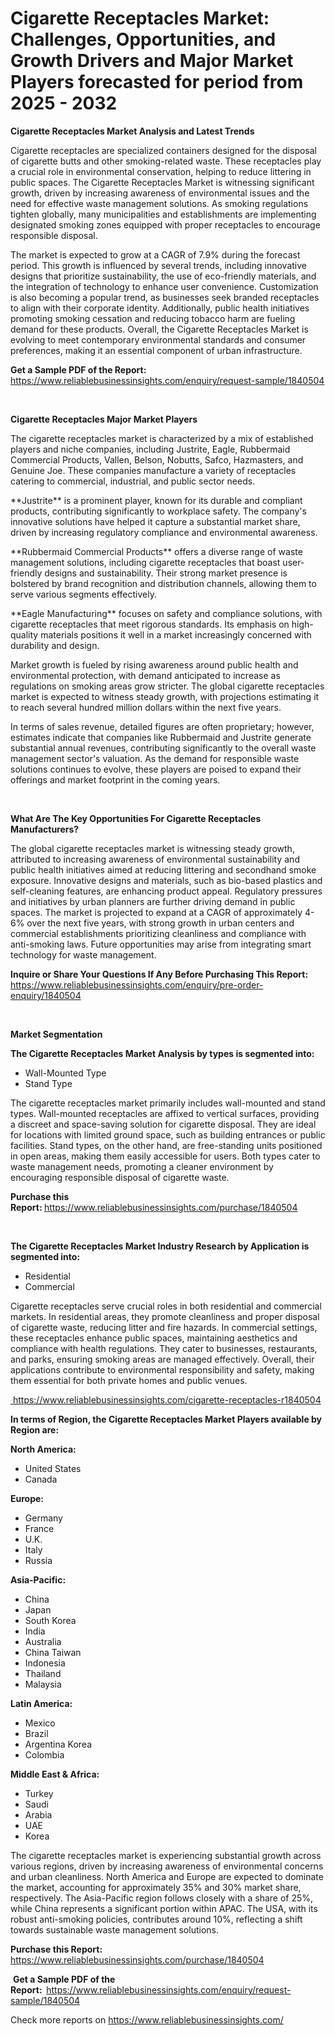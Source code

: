<p><h1>Cigarette Receptacles Market: Challenges, Opportunities, and Growth Drivers and Major Market Players forecasted for period from 2025 - 2032</h1></p><p><strong>Cigarette Receptacles Market Analysis and Latest Trends</strong></p>
<p><p>Cigarette receptacles are specialized containers designed for the disposal of cigarette butts and other smoking-related waste. These receptacles play a crucial role in environmental conservation, helping to reduce littering in public spaces. The Cigarette Receptacles Market is witnessing significant growth, driven by increasing awareness of environmental issues and the need for effective waste management solutions. As smoking regulations tighten globally, many municipalities and establishments are implementing designated smoking zones equipped with proper receptacles to encourage responsible disposal.</p><p>The market is expected to grow at a CAGR of 7.9% during the forecast period. This growth is influenced by several trends, including innovative designs that prioritize sustainability, the use of eco-friendly materials, and the integration of technology to enhance user convenience. Customization is also becoming a popular trend, as businesses seek branded receptacles to align with their corporate identity. Additionally, public health initiatives promoting smoking cessation and reducing tobacco harm are fueling demand for these products. Overall, the Cigarette Receptacles Market is evolving to meet contemporary environmental standards and consumer preferences, making it an essential component of urban infrastructure.</p></p>
<p><strong>Get a Sample PDF of the Report:&nbsp;</strong> <a href="https://www.reliablebusinessinsights.com/enquiry/request-sample/1840504?utm_campaign=3568&utm_medium=2&utm_source=Github&utm_content=ia&utm_term=05042025&utm_id=cigarette-receptacles">https://www.reliablebusinessinsights.com/enquiry/request-sample/1840504</a></p>
<p>&nbsp;</p>
<p><strong>Cigarette Receptacles Major Market Players</strong></p>
<p><p>The cigarette receptacles market is characterized by a mix of established players and niche companies, including Justrite, Eagle, Rubbermaid Commercial Products, Vallen, Belson, Nobutts, Safco, Hazmasters, and Genuine Joe. These companies manufacture a variety of receptacles catering to commercial, industrial, and public sector needs.</p><p>**Justrite** is a prominent player, known for its durable and compliant products, contributing significantly to workplace safety. The company's innovative solutions have helped it capture a substantial market share, driven by increasing regulatory compliance and environmental awareness. </p><p>**Rubbermaid Commercial Products** offers a diverse range of waste management solutions, including cigarette receptacles that boast user-friendly designs and sustainability. Their strong market presence is bolstered by brand recognition and distribution channels, allowing them to serve various segments effectively.</p><p>**Eagle Manufacturing** focuses on safety and compliance solutions, with cigarette receptacles that meet rigorous standards. Its emphasis on high-quality materials positions it well in a market increasingly concerned with durability and design. </p><p>Market growth is fueled by rising awareness around public health and environmental protection, with demand anticipated to increase as regulations on smoking areas grow stricter. The global cigarette receptacles market is expected to witness steady growth, with projections estimating it to reach several hundred million dollars within the next five years.</p><p>In terms of sales revenue, detailed figures are often proprietary; however, estimates indicate that companies like Rubbermaid and Justrite generate substantial annual revenues, contributing significantly to the overall waste management sector's valuation. As the demand for responsible waste solutions continues to evolve, these players are poised to expand their offerings and market footprint in the coming years.</p></p>
<p>&nbsp;</p>
<p><strong>What Are The Key Opportunities For Cigarette Receptacles Manufacturers?</strong></p>
<p><p>The global cigarette receptacles market is witnessing steady growth, attributed to increasing awareness of environmental sustainability and public health initiatives aimed at reducing littering and secondhand smoke exposure. Innovative designs and materials, such as bio-based plastics and self-cleaning features, are enhancing product appeal. Regulatory pressures and initiatives by urban planners are further driving demand in public spaces. The market is projected to expand at a CAGR of approximately 4-6% over the next five years, with strong growth in urban centers and commercial establishments prioritizing cleanliness and compliance with anti-smoking laws. Future opportunities may arise from integrating smart technology for waste management.</p></p>
<p><strong>Inquire or Share Your Questions If Any Before Purchasing This Report:</strong> <a href="https://www.reliablebusinessinsights.com/enquiry/pre-order-enquiry/1840504?utm_campaign=3568&utm_medium=2&utm_source=Github&utm_content=ia&utm_term=05042025&utm_id=cigarette-receptacles">https://www.reliablebusinessinsights.com/enquiry/pre-order-enquiry/1840504</a></p>
<p>&nbsp;</p>
<p><strong>Market Segmentation</strong></p>
<p><strong>The Cigarette Receptacles Market Analysis by types is segmented into:</strong></p>
<p><ul><li>Wall-Mounted Type</li><li>Stand Type</li></ul></p>
<p><p>The cigarette receptacles market primarily includes wall-mounted and stand types. Wall-mounted receptacles are affixed to vertical surfaces, providing a discreet and space-saving solution for cigarette disposal. They are ideal for locations with limited ground space, such as building entrances or public facilities. Stand types, on the other hand, are free-standing units positioned in open areas, making them easily accessible for users. Both types cater to waste management needs, promoting a cleaner environment by encouraging responsible disposal of cigarette waste.</p></p>
<p><strong>Purchase this Report:&nbsp;</strong><a href="https://www.reliablebusinessinsights.com/purchase/1840504?utm_campaign=3568&utm_medium=2&utm_source=Github&utm_content=ia&utm_term=05042025&utm_id=cigarette-receptacles">https://www.reliablebusinessinsights.com/purchase/1840504</a></p>
<p>&nbsp;</p>
<p><strong>The Cigarette Receptacles Market Industry Research by Application is segmented into:</strong></p>
<p><ul><li>Residential</li><li>Commercial</li></ul></p>
<p><p>Cigarette receptacles serve crucial roles in both residential and commercial markets. In residential areas, they promote cleanliness and proper disposal of cigarette waste, reducing litter and fire hazards. In commercial settings, these receptacles enhance public spaces, maintaining aesthetics and compliance with health regulations. They cater to businesses, restaurants, and parks, ensuring smoking areas are managed effectively. Overall, their applications contribute to environmental responsibility and safety, making them essential for both private homes and public venues.</p></p>
<p><a href="https://www.reliablebusinessinsights.com/cigarette-receptacles-r1840504?utm_campaign=3568&utm_medium=2&utm_source=Github&utm_content=ia&utm_term=05042025&utm_id=cigarette-receptacles">&nbsp;https://www.reliablebusinessinsights.com/cigarette-receptacles-r1840504</a></p>
<p><strong>In terms of Region, the Cigarette Receptacles Market Players available by Region are:</strong></p>
<p>
    <p> <strong> North America: </strong>
        <ul>
            <li>United States</li>
            <li>Canada</li>
        </ul>
        </p> 
    <p> <strong> Europe: </strong>
        <ul>
            <li>Germany</li>
            <li>France</li>
            <li>U.K.</li>
            <li>Italy</li>
            <li>Russia</li>
        </ul>
        </p> 
    <p> <strong> Asia-Pacific: </strong>
        <ul>
            <li>China</li>
            <li>Japan</li>
            <li>South Korea</li>
            <li>India</li>
            <li>Australia</li>
            <li>China Taiwan</li>
            <li>Indonesia</li>
            <li>Thailand</li>
            <li>Malaysia</li>
        </ul>
        </p> 
    <p> <strong> Latin America: </strong>
        <ul>
            <li>Mexico</li>
            <li>Brazil</li>
            <li>Argentina Korea</li>
            <li>Colombia</li>
        </ul>
        </p> 
    <p> <strong> Middle East & Africa: </strong>
        <ul>
            <li>Turkey</li>
            <li>Saudi</li>
            <li>Arabia</li>
            <li>UAE</li>
            <li>Korea</li>
        </ul>
    </p>
    </p>
<p><p>The cigarette receptacles market is experiencing substantial growth across various regions, driven by increasing awareness of environmental concerns and urban cleanliness. North America and Europe are expected to dominate the market, accounting for approximately 35% and 30% market share, respectively. The Asia-Pacific region follows closely with a share of 25%, while China represents a significant portion within APAC. The USA, with its robust anti-smoking policies, contributes around 10%, reflecting a shift towards sustainable waste management solutions.</p></p>
<p><strong>Purchase this Report: </strong><a href="https://www.reliablebusinessinsights.com/purchase/1840504?utm_campaign=3568&utm_medium=2&utm_source=Github&utm_content=ia&utm_term=05042025&utm_id=cigarette-receptacles">https://www.reliablebusinessinsights.com/purchase/1840504</a></p>
<p>&nbsp;<strong>Get a Sample PDF of the Report:&nbsp;&nbsp;</strong><a href="https://www.reliablebusinessinsights.com/enquiry/request-sample/1840504?utm_campaign=3568&utm_medium=2&utm_source=Github&utm_content=ia&utm_term=05042025&utm_id=cigarette-receptacles">https://www.reliablebusinessinsights.com/enquiry/request-sample/1840504</a></p>
<p><strong></strong></p>
<p>Check more reports on <a href="https://www.reliablebusinessinsights.com/?utm_campaign=3568&utm_medium=2&utm_source=Github&utm_content=ia&utm_term=05042025&utm_id=cigarette-receptacles">https://www.reliablebusinessinsights.com/</a></p>